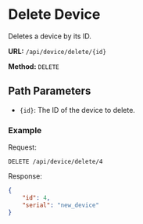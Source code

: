 
# Delete Device

Deletes a device by its ID.

**URL:** `/api/device/delete/{id}`

**Method:** `DELETE`

## Path Parameters

- `{id}`: The ID of the device to delete.

### Example

Request:

```
DELETE /api/device/delete/4
```

Response:

```json
{
    "id": 4,
    "serial": "new_device"
}
```